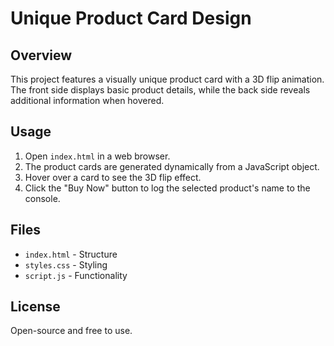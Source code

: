 # Unique Product Card Design

## Overview
This project features a visually unique product card with a 3D flip animation. The front side displays basic product details, while the back side reveals additional information when hovered.

## Usage
1. Open `index.html` in a web browser.
2. The product cards are generated dynamically from a JavaScript object.
3. Hover over a card to see the 3D flip effect.
4. Click the "Buy Now" button to log the selected product's name to the console.

## Files
- `index.html` - Structure
- `styles.css` - Styling
- `script.js` - Functionality

## License
Open-source and free to use.
